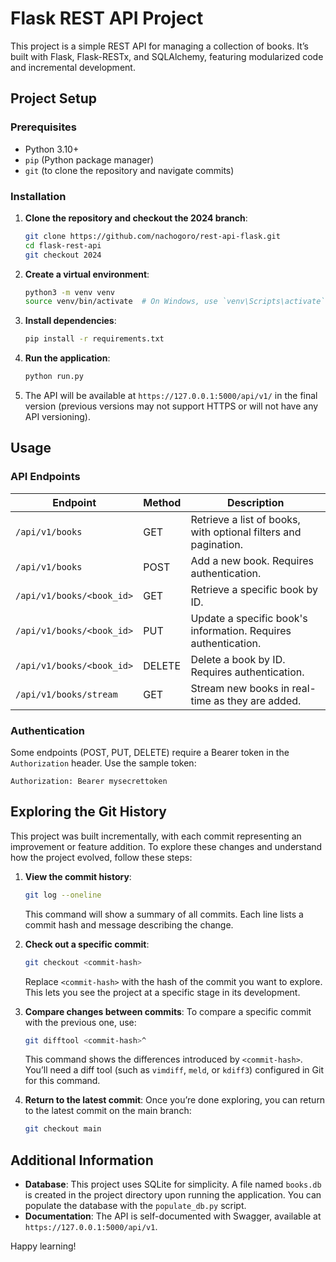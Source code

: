 # Flask REST API Project

This project is a simple REST API for managing a collection of books. It’s
built with Flask, Flask-RESTx, and SQLAlchemy, featuring modularized code and
incremental development.

## Project Setup

### Prerequisites
- Python 3.10+
- `pip` (Python package manager)
- `git` (to clone the repository and navigate commits)

### Installation

1. **Clone the repository and checkout the 2024 branch**:
   ```bash
   git clone https://github.com/nachogoro/rest-api-flask.git
   cd flask-rest-api
   git checkout 2024
   ```

2. **Create a virtual environment**:
   ```bash
   python3 -m venv venv
   source venv/bin/activate  # On Windows, use `venv\Scripts\activate`
   ```

3. **Install dependencies**:
   ```bash
   pip install -r requirements.txt
   ```

4. **Run the application**:
   ```bash
   python run.py
   ```

5. The API will be available at `https://127.0.0.1:5000/api/v1/` in the final
   version (previous versions may not support HTTPS or will not have any API
versioning).

## Usage

### API Endpoints

| Endpoint                 | Method | Description                                             |
|--------------------------|--------|---------------------------------------------------------|
| `/api/v1/books`          | GET    | Retrieve a list of books, with optional filters and pagination. |
| `/api/v1/books`          | POST   | Add a new book. Requires authentication.                |
| `/api/v1/books/<book_id>`| GET    | Retrieve a specific book by ID.                         |
| `/api/v1/books/<book_id>`| PUT    | Update a specific book's information. Requires authentication. |
| `/api/v1/books/<book_id>`| DELETE | Delete a book by ID. Requires authentication.           |
| `/api/v1/books/stream`   | GET    | Stream new books in real-time as they are added.        |

### Authentication

Some endpoints (POST, PUT, DELETE) require a Bearer token in the
`Authorization` header. Use the sample token:

```
Authorization: Bearer mysecrettoken
```

## Exploring the Git History

This project was built incrementally, with each commit representing an
improvement or feature addition. To explore these changes and understand how
the project evolved, follow these steps:

1. **View the commit history**:
   ```bash
   git log --oneline
   ```

   This command will show a summary of all commits. Each line lists a commit
hash and message describing the change.

2. **Check out a specific commit**:
   ```bash
   git checkout <commit-hash>
   ```

   Replace `<commit-hash>` with the hash of the commit you want to explore.
This lets you see the project at a specific stage in its development.

3. **Compare changes between commits**:
   To compare a specific commit with the previous one, use:

   ```bash
   git difftool <commit-hash>^
   ```

   This command shows the differences introduced by `<commit-hash>`. You’ll
need a diff tool (such as `vimdiff`, `meld`, or `kdiff3`) configured in Git for
this command.

4. **Return to the latest commit**:
   Once you’re done exploring, you can return to the latest commit on the main branch:

   ```bash
   git checkout main
   ```

## Additional Information

- **Database**: This project uses SQLite for simplicity. A file named `books.db` is created in the project directory upon running the application. You can populate the database with the `populate_db.py` script.
- **Documentation**: The API is self-documented with Swagger, available at `https://127.0.0.1:5000/api/v1`.

Happy learning!

